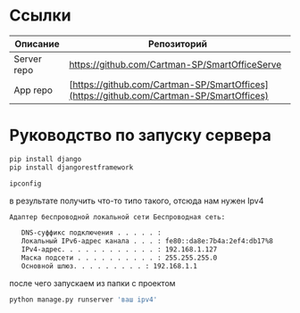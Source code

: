 # Ссылки
| Описание | Репозиторий |
| ------ | ------ |
| Server repo | https://github.com/Cartman-SP/SmartOfficeServe |
| App repo | [https://github.com/Cartman-SP/SmartOffices](https://github.com/Cartman-SP/SmartOffices) |
# Руководство по запуску сервера
```sh
pip install django
pip install djangorestframework
```
```sh
ipconfig
```
в результате получить что-то типо такого, отсюда нам нужен Ipv4
```sh
Адаптер беспроводной локальной сети Беспроводная сеть:

   DNS-суффикс подключения . . . . . :
   Локальный IPv6-адрес канала . . . : fe80::da8e:7b4a:2ef4:db17%8
   IPv4-адрес. . . . . . . . . . . . : 192.168.1.127
   Маска подсети . . . . . . . . . . : 255.255.255.0
   Основной шлюз. . . . . . . . . : 192.168.1.1

```
после чего запускаем из папки с проектом
```sh
python manage.py runserver 'ваш ipv4'
```
